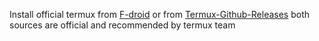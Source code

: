 Install official termux from [F-droid](https://f-droid.org/en/packages/com.termux/) or from [Termux-Github-Releases](https://github.com/termux/termux-app/releases)
both sources are official and recommended by termux team